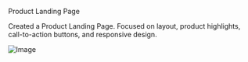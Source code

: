 Product Landing Page 

Created a Product Landing Page.
Focused on layout, product highlights, call-to-action buttons, 
and responsive design.

![Image](https://github.com/user-attachments/assets/242ab790-8caf-4d5e-bfcc-3c82b3e0f285)
